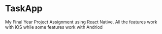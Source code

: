 # TaskApp
My Final Year Project Assignment using React Native. All the features work with iOS while some features work with Andriod
